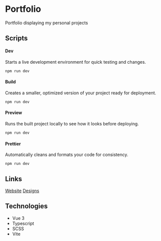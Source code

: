 # Portfolio

Portfolio displaying my personal projects

## Scripts

#### Dev

Starts a live development environment for quick testing and changes.

```
npm run dev
```

#### Build

Creates a smaller, optimized version of your project ready for deployment.

```
npm run dev
```

#### Preview

Runs the built project locally to see how it looks before deploying.

```
npm run dev
```

#### Prettier

Automatically cleans and formats your code for consistency.

```
npm run dev
```

## Links

[Website](https://alexlong.dev)
[Designs](https://www.figma.com/file/rCsu4x8so3S533IAd24a6O/Portfolio?type=design&node-id=233%3A2&mode=design&t=Tyb9sKlB8g7J7sji-1)

## Technologies

- Vue 3
- Typescript
- SCSS
- Vite
